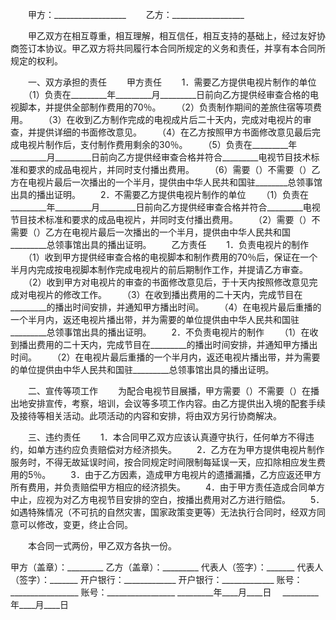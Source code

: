 
 


　　甲方：__________________
　　乙方：__________________


　　甲乙双方在相互尊重，相互理解，相互信任，相互支持的基础上，经过友好协商签订本协议。甲乙双方将共同履行本合同所规定的义务和责任，并享有本合同所规定的权利。


　　一、双方承担的责任
　　甲方责任
　　1．需要乙方提供电视片制作的单位
　　（1）负责在_________年_________月_________日前向乙方提供经审查合格的电视脚本，并提供全部制作费用的70％。
　　（2）负责制作期间的差旅住宿等项费用。
　　（3）在收到乙方制作完成的电视成片后二十天内，完成对电视片的审查，并提供详细的书面修改意见。
　　（4）在乙方按照甲方书面修改意见最后完成电视片制作后，支付制作费用剩余的30％。
　　（5）负责在_________年_________月_________日前向乙方提供经审查合格并符合_________电视节目技术标准和要求的成品电视片，并同时支付播出费用。
　　（6）需要（）不需要（）乙方在电视片最后一次播出的一个半月，提供由中华人民共和国驻________总领事馆出具的播出证明。
　　2．不需要乙方提供电视片制作的单位
　　（1）负责在_________年_________月_________日前向乙方提供经审查合格并符合_________电视节目技术标准和要求的成品电视片，并同时支付播出费用。
　　（2）需要（）不需要（）乙方在电视片最后一次播出的一个半月，提供由中华人民共和国_________总领事馆出具的播出证明。
　　乙方责任
　　1．负责电视片的制作
　　（1）收到甲方提供经审查合格的电视脚本和制作费用的70％后，保证在一个半月内完成按电视脚本制作完成电视片的前后期制作工作，并提请乙方审查。
　　（2）收到甲方对电视片的审查的书面修改意见后，于十天内按照修改意见完成对电视片的修改工作。
　　（3）在收到播出费用的二十天内，完成节目在_________的播出时间安排，并通知甲方播出时间。
　　（4）在电视片最后重播的一个半月内，返还电视片播出带，并为需要的单位提供由中华人民共和国驻_________总领事馆出具的播出证明。
　　2．不负责电视片的制作
　　（1）在收到播出费用的二十天内，完成节目在_________的播出时间安排，并通知甲方播出时间。
　　（2）在电视片最后重播的一个半月内，返还电视片播出带，并为需要的单位提供由中华人民共和国驻_________总领事馆出具的播出证明。


　　二、宣传等项工作
　　为配合电视节目展播，甲方需要（）不需要（）在播出地安排宣传，考察，培训，会议等多项工作内容。由乙方提供出入境的配套手续及接待等相关活动。此项活动的内容和安排，将由双方另行协商解决。


　　三、违约责任
　　1．本合同甲乙双方应该认真遵守执行，任何单方不得违约，如单方违约应负责赔偿对方经济损失。
　　2．乙方在为甲方提供电视片制作服务时，不得无故延误时间，按合同规定时间限制每延误一天，应扣除相应发生费用的5％。
　　3．由于乙方因素，造成甲方电视片的遗播漏播，乙方应返还甲方所有费用，并负责赔偿甲方相应的经济损失。
　　4．由于甲方责任造成合同单方中止，应视为对乙方电视节目安排的空白，按播出费用对乙方进行赔偿。
　　5．如遇特殊情况（不可抗的自然灾害，国家政策变更等）无法执行合同时，经双方同意可以修改，变更，终止合同。


　　本合同一式两份，甲乙双方各执一份。


 


甲方（盖章）：_________    乙方（盖章）：_________
代表人（签字）：_______    代表人（签字）：_______
开户银行：_____________    开户银行：_____________
账号：_________________    账号：_________________
_________年____月____日　  _________年____月____日
 


 

 
 
 
 
 
  


  
 

  


  


  
 
 
 
 

